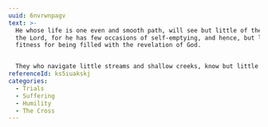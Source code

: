 ```yaml
---
uuid: 6nvrwnpagv
text: >-
  He whose life is one even and smooth path, will see but little of the glory of
  the Lord, for he has few occasions of self-emptying, and hence, but little
  fitness for being filled with the revelation of God.


  They who navigate little streams and shallow creeks, know but little of the God of tempests; but they who ‘do business in great waters,’ these see his ‘wonders in the deep.’ Among the huge Atlantic-waves of bereavement, poverty, temptation, and reproach, we learn the power of Jehovah, because we feel the littleness of man. 
referenceId: ks5iuakskj
categories:
  - Trials
  - Suffering
  - Humility
  - The Cross
---
```

